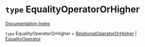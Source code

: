 # `type` EqualityOperatorOrHigher

[Documentation Index](../README.md)

`type` EqualityOperatorOrHigher = [RelationalOperatorOrHigher](../type.RelationalOperatorOrHigher/README.md) | [EqualityOperator](../type.EqualityOperator/README.md)